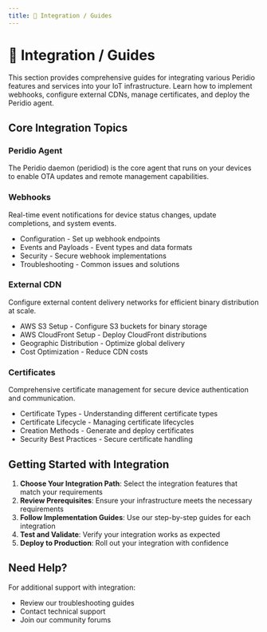 ```yaml
---
title: 🚧 Integration / Guides
---
```


# 🚧 Integration / Guides

This section provides comprehensive guides for integrating various Peridio features and services into your IoT infrastructure. Learn how to implement webhooks, configure external CDNs, manage certificates, and deploy the Peridio agent.

## Core Integration Topics

### Peridio Agent
The Peridio daemon (peridiod) is the core agent that runs on your devices to enable OTA updates and remote management capabilities.

### Webhooks
Real-time event notifications for device status changes, update completions, and system events.
- Configuration - Set up webhook endpoints
- Events and Payloads - Event types and data formats
- Security - Secure webhook implementations
- Troubleshooting - Common issues and solutions

### External CDN
Configure external content delivery networks for efficient binary distribution at scale.
- AWS S3 Setup - Configure S3 buckets for binary storage
- AWS CloudFront Setup - Deploy CloudFront distributions
- Geographic Distribution - Optimize global delivery
- Cost Optimization - Reduce CDN costs

### Certificates
Comprehensive certificate management for secure device authentication and communication.
- Certificate Types - Understanding different certificate types
- Certificate Lifecycle - Managing certificate lifecycles
- Creation Methods - Generate and deploy certificates
- Security Best Practices - Secure certificate handling

## Getting Started with Integration

1. **Choose Your Integration Path**: Select the integration features that match your requirements
2. **Review Prerequisites**: Ensure your infrastructure meets the necessary requirements
3. **Follow Implementation Guides**: Use our step-by-step guides for each integration
4. **Test and Validate**: Verify your integration works as expected
5. **Deploy to Production**: Roll out your integration with confidence

## Need Help?

For additional support with integration:
- Review our troubleshooting guides
- Contact technical support
- Join our community forums